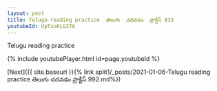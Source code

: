 ```yaml
---
layout: post
title: Telugu reading practice  తెలుగు  చదవడం  ప్రాక్టీస్ 833
youtubeId: UpTxo6LG37A
---
```

 
 
Telugu reading practice
 
 
 
 
 


{% include youtubePlayer.html id=page.youtubeId %}
 
[Next]({{ site.baseurl }}{% link  split1/_posts/2021-01-06-Telugu reading practice  తెలుగు  చదవడం  ప్రాక్టీస్ 992.md%})
 
